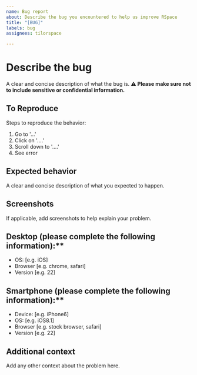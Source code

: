 ```yaml
---
name: Bug report
about: Describe the bug you encountered to help us improve RSpace
title: "[BUG]"
labels: bug
assignees: tilorspace

---
```


# Describe the bug 
A clear and concise description of what the bug is. 
**⚠️ Please make sure not to include sensitive or confidential information.**

## To Reproduce
Steps to reproduce the behavior:
1. Go to '...'
2. Click on '....'
3. Scroll down to '....'
4. See error

## Expected behavior
A clear and concise description of what you expected to happen.

## Screenshots
If applicable, add screenshots to help explain your problem.

## Desktop (please complete the following information):**
 - OS: [e.g. iOS]
 - Browser [e.g. chrome, safari]
 - Version [e.g. 22]

## Smartphone (please complete the following information):**
 - Device: [e.g. iPhone6]
 - OS: [e.g. iOS8.1]
 - Browser [e.g. stock browser, safari]
 - Version [e.g. 22]

## Additional context
Add any other context about the problem here.
